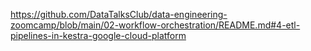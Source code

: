 https://github.com/DataTalksClub/data-engineering-zoomcamp/blob/main/02-workflow-orchestration/README.md#4-etl-pipelines-in-kestra-google-cloud-platform

